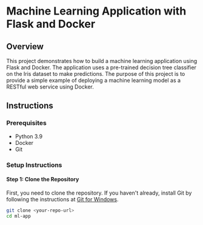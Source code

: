 # Machine Learning Application with Flask and Docker

## Overview

This project demonstrates how to build a machine learning application using Flask and Docker. The application uses a pre-trained decision tree classifier on the Iris dataset to make predictions. The purpose of this project is to provide a simple example of deploying a machine learning model as a RESTful web service using Docker.

## Instructions

### Prerequisites

- Python 3.9
- Docker
- Git

### Setup Instructions

#### Step 1: Clone the Repository

First, you need to clone the repository. If you haven't already, install Git by following the instructions at [Git for Windows](https://gitforwindows.org/).

```sh
git clone <your-repo-url>
cd ml-app
